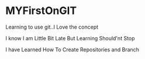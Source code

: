 # MYFirstOnGIT
Learning to use git..I Love the concept 


I know I am Little Bit Late But Learning Should'nt Stop



I have Learned How To Create Repositories and Branch
